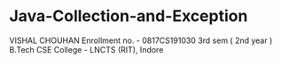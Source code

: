 # Java-Collection-and-Exception

VISHAL CHOUHAN
Enrollment no. - 0817CS191030
3rd sem ( 2nd year ) 
B.Tech CSE
College - LNCTS (RIT), Indore

